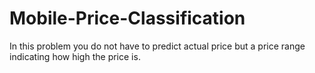 # Mobile-Price-Classification
In this problem you do not have to predict actual price but a price range indicating how high the price is.
